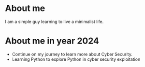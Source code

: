# About me
I am a simple guy learning to live a minimalist life.

# About me in year 2024
<ul>
  <li>Continue on my journey to learn more about Cyber Security.</li>
  <li>Learning Python to explore Python in cyber security exploitation</li>
</ul>





